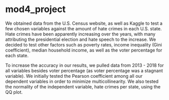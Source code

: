 # mod4_project
We obtained data from the U.S. Census website, as well as Kaggle to test a few chosen variables against the amount of hate crimes in each U.S. state. Hate crimes have been apparently increasing over the years, with many attributing the presidential election and hate speech to the increase. We decided to test other factors such as poverty rates, income inequality (Gini coefficient), median household income, as well as the voter percentage for each state.

To increase the accuracy in our results, we pulled data from 2013 - 2018 for all variables besides voter percentage (as voter percentage was a stagnant variable). We initially tested the Pearson coefficient among all our dependent variables in order to minimize multicollinearity. We also tested the normality of the independent variable, hate crimes per state, using the QQ plot.

